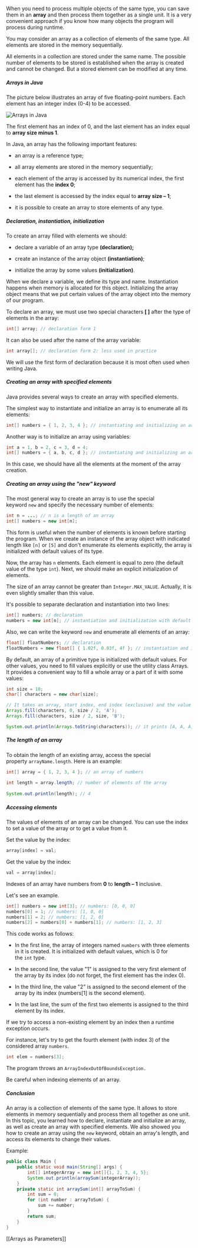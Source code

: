 When you need to process multiple objects of the same type, you can save them in an **array** and then process them together as a single unit. It is a very convenient approach if you know how many objects the program will process during runtime.

You may consider an array as a collection of elements of the same type. All elements are stored in the memory sequentially.

All elements in a collection are stored under the same name. The possible number of elements to be stored is established when the array is created and cannot be changed. But a stored element can be modified at any time.

##### Arrays in Java

The picture below illustrates an array of five floating-point numbers. Each element has an integer index (0-4) to be accessed.

![Arrays in Java](https://ucarecdn.com/9e6fb36e-293b-4fce-99e5-430e520d0783/)

The first element has an index of 0, and the last element has an index equal to **array size minus 1**.

In Java, an array has the following important features:

- an array is a reference type;
    
- all array elements are stored in the memory sequentially;
    
- each element of the array is accessed by its numerical index, the first element has the **index 0**;
    
- the last element is accessed by the index equal to **array size – 1**;
    
- it is possible to create an array to store elements of any type.
    

##### Declaration, instantiation, initialization

To create an array filled with elements we should:

- declare a variable of an array type **(declaration);**
    
- create an instance of the array object **(instantiation)**;
    
- initialize the array by some values **(initialization)**.
    

When we declare a variable, we define its type and name. Instantiation happens when memory is allocated for this object. Initializing the array object means that we put certain values of the array object into the memory of our program.

To declare an array, we must use two special characters **[ ]** after the type of elements in the array:

```java
int[] array; // declaration form 1
```

It can also be used after the name of the array variable:

```java
int array[]; // declaration form 2: less used in practice
```

We will use the first form of declaration because it is most often used when writing Java.

##### Creating an array with specified elements

Java provides several ways to create an array with specified elements.

The simplest way to instantiate and initialize an array is to enumerate all its elements:

```java
int[] numbers = { 1, 2, 3, 4 }; // instantiating and initializing an array of 1, 2, 3, 4
```

Another way is to initialize an array using variables:

```java
int a = 1, b = 2, c = 3, d = 4;
int[] numbers = { a, b, c, d }; // instantiating and initializing an array of 1, 2, 3, 4
```

In this case, we should have all the elements at the moment of the array creation.

##### Creating an array using the "new" keyword

The most general way to create an array is to use the special keyword `new` and specify the necessary number of elements:

```java
int n = ...; // n is a length of an array
int[] numbers = new int[n];
```

This form is useful when the number of elements is known before starting the program. When we create an instance of the array object with indicated length like `[n]` or `[5]` and don't enumerate its elements explicitly, the array is initialized with default values of its type.

Now, the array has `n` elements. Each element is equal to zero (the default value of the type `int`). Next, we should make an explicit initialization of elements.

The size of an array cannot be greater than `Integer.MAX_VALUE`. Actually, it is even slightly smaller than this value.

It's possible to separate declaration and instantiation into two lines:

```java
int[] numbers; // declaration
numbers = new int[n]; // instantiation and initialization with default values
```

Also, we can write the keyword `new` and enumerate all elements of an array:

```java
float[] floatNumbers; // declaration 
floatNumbers = new float[] { 1.02f, 0.03f, 4f }; // instantiation and initialization
```

By default, an array of a primitive type is initialized with default values. For other values, you need to fill values explicitly or use the utility class Arrays. It provides a convenient way to fill a whole array or a part of it with some values:

```java
int size = 10;
char[] characters = new char[size];

// It takes an array, start index, end index (exclusive) and the value for filling the array
Arrays.fill(characters, 0, size / 2, 'A'); 
Arrays.fill(characters, size / 2, size, 'B');

System.out.println(Arrays.toString(characters)); // it prints [A, A, A, A, A, B, B, B, B, B]
```

##### The length of an array

To obtain the length of an existing array, access the special property `arrayName.length`. Here is an example:

```java
int[] array = { 1, 2, 3, 4 }; // an array of numbers
        
int length = array.length; // number of elements of the array
        
System.out.println(length); // 4
```

##### Accessing elements

The values of elements of an array can be changed. You can use the index to set a value of the array or to get a value from it.

Set the value by the index:

```java
array[index] = val;
```

Get the value by the index:

```java
val = array[index];
```

Indexes of an array have numbers from **0** to **length – 1** inclusive.

Let's see an example.

```java
int[] numbers = new int[3]; // numbers: [0, 0, 0]
numbers[0] = 1; // numbers: [1, 0, 0]
numbers[1] = 2; // numbers: [1, 2, 0]
numbers[2] = numbers[0] + numbers[1]; // numbers: [1, 2, 3]
```

This code works as follows:

- In the first line, the array of integers named `numbers` with three elements in it is created. It is initialized with default values, which is 0 for the `int` type.
    
- In the second line, the value "1" is assigned to the very first element of the array by its index (do not forget, the first element has the index 0).
    
- In the third line, the value "2" is assigned to the second element of the array by its index (numbers[1] is the second element).
    
- In the last line, the sum of the first two elements is assigned to the third element by its index.
    

If we try to access a non-existing element by an index then a runtime exception occurs.

For instance, let's try to get the fourth element (with index 3) of the considered array `numbers`.

```java
int elem = numbers[3];
```

The program throws an `ArrayIndexOutOfBoundsException.`

Be careful when indexing elements of an array.

##### Conclusion

An array is a collection of elements of the same type. It allows to store elements in memory sequentially and process them all together as one unit. In this topic, you learned how to declare, instantiate and initialize an array, as well as create an array with specified elements. We also showed you how to create an array using the `new` keyword, obtain an array's length, and access its elements to change their values.

Example:
```java
public class Main {
    public static void main(String[] args) {
        int[] integerArray = new int[]{1, 2, 3, 4, 5};
        System.out.println(arraySum(integerArray));
    }
    private static int arraySum(int[] arrayToSum) {
        int sum = 0;
        for (int number : arrayToSum) {
            sum += number;
        }
        return sum;
    }
}
```

[[Arrays as Parameters]]
